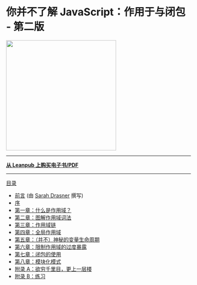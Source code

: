 # 你并不了解 JavaScript：作用于与闭包 - 第二版

<img src="images/cover.png" width="300">

---

**[从 Leanpub 上购买电子书/PDF](https://leanpub.com/ydkjsy-scope-closures)**

---

[目录](toc.md)

- [前言](foreword.md) (由 [Sarah Drasner](https://sarah.dev/) 撰写)
- [序](../preface.md)
- [第一章：什么是作用域？](ch1.md)
- [第二章：图解作用域词法](ch2.md)
- [第三章：作用域链](ch3.md)
- [第四章：全局作用域](ch4.md)
- [第五章：（并不）神秘的变量生命周期](ch5.md)
- [第六章：限制作用域的过度暴露](ch6.md)
- [第七章：闭包的使用](ch7.md)
- [第八章：模块化模式](ch8.md)
- [附录 A：欲穷千里目，更上一层楼](apA.md)
- [附录 B：练习](apB.md)

